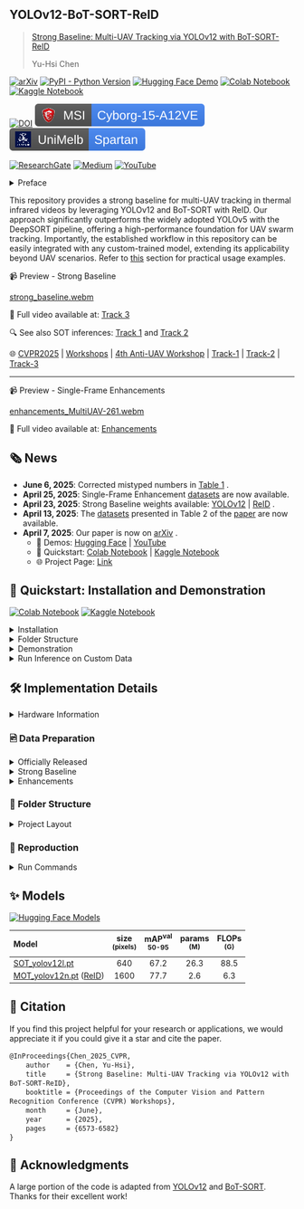 ## YOLOv12-BoT-SORT-ReID




> [Strong Baseline: Multi-UAV Tracking via YOLOv12 with BoT-SORT-ReID](https://openaccess.thecvf.com/content/CVPR2025W/Anti-UAV/html/Chen_Strong_Baseline_Multi-UAV_Tracking_via_YOLOv12_with_BoT-SORT-ReID_CVPRW_2025_paper.html)
>
> Yu-Hsi Chen




[![arXiv](https://img.shields.io/badge/arXiv-2503.17237-b31b1b.svg)](https://arxiv.org/abs/2503.17237)
[![PyPI - Python Version](https://img.shields.io/badge/python-3.11-blue.svg?logo=python&logoColor=gold)](https://www.python.org/downloads/release/python-3110/)
[![Hugging Face Demo](https://img.shields.io/badge/%F0%9F%A4%97%20Hugging%20Face-Spaces-blue)](https://huggingface.co/spaces/wish44165/YOLOv12-BoT-SORT-ReID) 
[![Colab Notebook](https://colab.research.google.com/assets/colab-badge.svg)](https://colab.research.google.com/drive/1x5T6woUdV6dD_T6qdYcKG04Q2iVVHGoD?usp=sharing)
[![Kaggle Notebook](https://img.shields.io/badge/Kaggle-Notebook-blue?logo=kaggle)](https://www.kaggle.com/code/yuhsi44165/yolov12-bot-sort/)

<a href="https://doi.org/10.5281/zenodo.15203123"><img src="https://zenodo.org/badge/DOI/10.5281/zenodo.15203123.svg" alt="DOI"></a>
<a href="https://github.com/wish44165/wish44165/tree/main/assets"><img src="https://github.com/wish44165/wish44165/blob/main/assets/msi_Cyborg_15_A12VE_badge.svg" alt="MSI"></a> 
<a href="https://dashboard.hpc.unimelb.edu.au/"><img src="https://github.com/wish44165/wish44165/blob/main/assets/unimelb_spartan.svg" alt="Spartan"></a> 

[![ResearchGate](https://img.shields.io/badge/ResearchGate-00CCBB?style=for-the-badge&logo=ResearchGate&logoColor=white)](https://www.researchgate.net/publication/390114692_Strong_Baseline_Multi-UAV_Tracking_via_YOLOv12_with_BoT-SORT-ReID)
[![Medium](https://img.shields.io/badge/Medium-12100E?style=for-the-badge&logo=medium&logoColor=white)](https://medium.com/@scofield44165/strong-baseline-multi-uav-tracking-via-yolov12-with-bot-sort-reid-5d6b71230e39)
[![YouTube](https://img.shields.io/badge/YouTube-%23FF0000.svg?style=for-the-badge&logo=YouTube&logoColor=white)](https://www.youtube.com/playlist?list=PLfr5E6mAx5EUpqP41CPSm5Nwfqe35iwtl)




<details><summary>Preface</summary>

The combination of YOLOv12 and BoT-SORT demonstrates strong object detection and tracking potential yet remains underexplored in current literature and implementations.

<img src="https://github.com/wish44165/YOLOv12-BoT-SORT-ReID/blob/main/assets/existing_methods_overview.png" width="100%">

```
[1] Jocher, Glenn, et al. "ultralytics/yolov5: v6. 0-YOLOv5n'Nano'models, Roboflow integration, TensorFlow export, OpenCV DNN support." Zenodo (2021).
[2] Tian, Yunjie, Qixiang Ye, and David Doermann. "Yolov12: Attention-centric real-time object detectors." arXiv preprint arXiv:2502.12524 (2025).
[3] Zhang, Guangdong, et al. "Multi-object Tracking Based on YOLOX and DeepSORT Algorithm." International Conference on 5G for Future Wireless Networks. Cham: Springer Nature Switzerland, 2022.
[4] Aharon, Nir, Roy Orfaig, and Ben-Zion Bobrovsky. "Bot-sort: Robust associations multi-pedestrian tracking." arXiv preprint arXiv:2206.14651 (2022).
```

</details>




This repository provides a strong baseline for multi-UAV tracking in thermal infrared videos by leveraging YOLOv12 and BoT-SORT with ReID. Our approach significantly outperforms the widely adopted YOLOv5 with the DeepSORT pipeline, offering a high-performance foundation for UAV swarm tracking. Importantly, the established workflow in this repository can be easily integrated with any custom-trained model, extending its applicability beyond UAV scenarios. Refer to [this](https://github.com/wish44165/YOLOv12-BoT-SORT-ReID#-quickstart-installation-and-demonstration) section for practical usage examples.




📹 Preview - Strong Baseline

[strong_baseline.webm](https://github.com/user-attachments/assets/702b3e80-fd3c-48f0-8032-a2a97563c19f)

🔗 Full video available at: [Track 3](https://youtu.be/_IiUISzCeU8?si=19JnHdwS9GLoYdtL)

🔍 See also SOT inferences: [Track 1](https://youtu.be/HOwMRm1l124?si=ewlZ5wr1_CUDFWk_) and [Track 2](https://youtu.be/M7lSrqYkpEQ?si=EyVhfOPNRLPVzYI2)

🌐 [CVPR2025](https://cvpr.thecvf.com/) | [Workshops](https://cvpr.thecvf.com/Conferences/2025/workshop-list) | [4th Anti-UAV Workshop](https://anti-uav.github.io/) | [Track-1](https://codalab.lisn.upsaclay.fr/competitions/21688) | [Track-2](https://codalab.lisn.upsaclay.fr/competitions/21690) | [Track-3](https://codalab.lisn.upsaclay.fr/competitions/21806)




---




📹 Preview - Single-Frame Enhancements

[enhancements_MultiUAV-261.webm](https://github.com/user-attachments/assets/f1dd3877-d898-45c2-93c9-26f677020e07)

🔗 Full video available at: [Enhancements](https://youtu.be/lkIlYCjz8r4?si=7jpgs5OAEeABNVGo)




## 🗞️ News

- **June 6, 2025**: Corrected mistyped numbers in [Table 1](https://github.com/wish44165/YOLOv12-BoT-SORT-ReID/tree/main/assets/Table_1.png) .
- **April 25, 2025**: Single-Frame Enhancement [datasets](https://doi.org/10.5281/zenodo.15276582) are now available.
- **April 23, 2025**: Strong Baseline weights available: [YOLOv12](https://github.com/wish44165/YOLOv12-BoT-SORT-ReID/tree/main/BoT-SORT/yolov12/weights) | [ReID](https://huggingface.co/wish44165/YOLOv12-BoT-SORT-ReID/tree/main) .
- **April 13, 2025**: The [datasets](https://doi.org/10.5281/zenodo.15203123) presented in Table 2 of the [paper](https://arxiv.org/pdf/2503.17237) are now available.
- **April 7, 2025**: Our paper is now on [arXiv](https://arxiv.org/abs/2503.17237) .
    - 🎥 Demos: [Hugging Face](https://huggingface.co/spaces/wish44165/YOLOv12-BoT-SORT-ReID) | [YouTube](https://www.youtube.com/playlist?list=PLfr5E6mAx5EUpqP41CPSm5Nwfqe35iwtl)  
    - 🚀 Quickstart: [Colab Notebook](https://colab.research.google.com/drive/1x5T6woUdV6dD_T6qdYcKG04Q2iVVHGoD?usp=sharing) | [Kaggle Notebook](https://www.kaggle.com/code/yuhsi44165/yolov12-bot-sort/)  
    - 🌐 Project Page: [Link](https://sites.google.com/view/wish44165/home/academic-activities/2025/strong-baseline-multi-uav-tracking-via-yolov12-with-bot-sort-reid)








## 🚀 Quickstart: Installation and Demonstration

[![Colab Notebook](https://colab.research.google.com/assets/colab-badge.svg)](https://colab.research.google.com/drive/1x5T6woUdV6dD_T6qdYcKG04Q2iVVHGoD?usp=sharing)
[![Kaggle Notebook](https://img.shields.io/badge/Kaggle-Notebook-blue?logo=kaggle)](https://www.kaggle.com/code/yuhsi44165/yolov12-bot-sort/)

<details><summary>Installation</summary>

```bash
$ conda create -n yolov12_botsort python=3.11 -y
$ conda activate yolov12_botsort
$ git clone https://github.com/wish44165/YOLOv12-BoT-SORT-ReID.git
$ cd YOLOv12-BoT-SORT-ReID/BoT-SORT/yolov12/
$ wget https://github.com/Dao-AILab/flash-attention/releases/download/v2.7.3/flash_attn-2.7.3+cu11torch2.2cxx11abiFALSE-cp311-cp311-linux_x86_64.whl
$ pip install -r requirements.txt
$ cd ../
$ pip3 install torch torchvision torchaudio
$ pip3 install -r requirements.txt
$ pip3 install ultralytics
$ pip3 install cython; pip3 install 'git+https://github.com/cocodataset/cocoapi.git#subdirectory=PythonAPI'
$ pip3 install cython_bbox
$ pip3 install faiss-cpu
$ pip3 install seaborn
```

</details>


<details><summary>Folder Structure</summary>

The following folder structure will be created upon cloning this repository.

```
YOLOv12-BoT-SORT-ReID/
├── data/
│   └── demo/
│       ├── MOT/
│       │   ├── MultiUAV-003.mp4
│       │   ├── Test_imgs/
│       │   │   ├── MultiUAV-003/
│       │   │   ├── MultiUAV-135/
│       │   │   ├── MultiUAV-173/
│       │   │   └── MultiUAV-261/
│       │   └── TestLabels_FirstFrameOnly/
│       │       ├── MultiUAV-003.txt
│       │       ├── MultiUAV-135.txt
│       │       ├── MultiUAV-173.txt
│       │       └── MultiUAV-261.txt
│       └── SOT/
│           ├── Track1/
│           │   ├── 20190926_111509_1_8/
│           │   ├── 41_1/
│           │   ├── new30_train-new/
│           │   └── wg2022_ir_050_split_01/
│           └── Track2/
│               ├── 02_6319_0000-1499/
│               ├── 3700000000002_110743_1/
│               ├── DJI_0057_1/
│               └── wg2022_ir_032_split_04/
└── BoT-SORT/
```

</details>


<details><summary>Demonstration</summary>

Toy example with three tracks, including SOT and MOT.

```bash
$ cd BoT-SORT/

# Track 1
$ python3 tools/predict_track1.py --weights ./yolov12/weights/SOT_yolov12l.pt --source ../data/demo/SOT/Track1/ --img-size 640 --device "0" --conf-thres 0.01 --iou-thres 0.01 --track_high_thresh 0.1 --track_low_thresh 0.01 --fuse-score --agnostic-nms --min_box_area 4 --save_path_answer ./submit/track1/demo --hide-labels-name
# output: ./runs/detect/, ./submit/track1/demo/

# Track 2
$ python3 tools/predict_track2.py --weights ./yolov12/weights/SOT_yolov12l.pt --source ../data/demo/SOT/Track2/ --img-size 640 --device "0" --conf-thres 0.01 --iou-thres 0.01 --track_high_thresh 0.1 --track_low_thresh 0.01 --fuse-score --agnostic-nms --min_box_area 1 --save_path_answer ./submit/track2/demo --hide-labels-name
# output: ./runs/detect/, ./submit/track2/demo/

# Track 3
$ python3 tools/predict_track3.py --weights ./yolov12/weights/MOT_yolov12n.pt --source ../data/demo/MOT/ --img-size 1600 --device "0" --track_buffer 60 --save_path_answer ./submit/track3/demo --hide-labels-name
$ python3 tools/predict_track3.py --weights ./yolov12/weights/MOT_yolov12n.pt --source ../data/demo/MOT/ --img-size 1600 --device "0" --track_buffer 60 --save_path_answer ./submit/track3/demo --with-reid --fast-reid-config logs/sbs_S50/config.yaml --fast-reid-weights logs/sbs_S50/model_0016.pth --hide-labels-name
# output: ./runs/detect/, ./submit/track3/demo/

# Heatmap
$ cd yolov12/
$ python heatmap.py
# output: ./outputs/
```

</details>


<details><summary>Run Inference on Custom Data</summary>

This project supports flexible inference on image folders and video files, with or without initial object positions, specifically for MOT task.

```bash
python3 tools/inference.py \
    --weights ./yolov12/weights/MOT_yolov12n.pt \
    --source <path to folder or video> \
    --with-initial-positions \
    --initial-position-config <path to initial positions file (optional)> \
    --img-size 1600 \
    --track_buffer 60 \
    --device "0" \
    --agnostic-nms \
    --save_path_answer ./submit/inference/ \
    --with-reid \
    --fast-reid-config logs/sbs_S50/config.yaml \
    --fast-reid-weights logs/sbs_S50/model_0016.pth \
    --hide-labels-name
```

Below are examples of supported inference settings:

```bash
# 1. Inference on Image Folder (without initial position)
python3 tools/inference.py \
    --weights ./yolov12/weights/MOT_yolov12n.pt \
    --source ../data/demo/MOT/Test_imgs/MultiUAV-003/ \
    --img-size 1600 \
    --track_buffer 60 \
    --device "0" \
    --agnostic-nms \
    --save_path_answer ./submit/inference/ \
    --with-reid \
    --fast-reid-config logs/sbs_S50/config.yaml \
    --fast-reid-weights logs/sbs_S50/model_0016.pth \
    --hide-labels-name

# 2. Inference on Image Folder (with initial position)
python3 tools/inference.py \
    --weights ./yolov12/weights/MOT_yolov12n.pt \
    --source ../data/demo/MOT/Test_imgs/MultiUAV-003/ \
    --with-initial-positions \
    --initial-position-config ../data/demo/MOT/TestLabels_FirstFrameOnly/MultiUAV-003.txt \
    --img-size 1600 \
    --track_buffer 60 \
    --device "0" \
    --agnostic-nms \
    --save_path_answer ./submit/inference/ \
    --with-reid \
    --fast-reid-config logs/sbs_S50/config.yaml \
    --fast-reid-weights logs/sbs_S50/model_0016.pth \
    --hide-labels-name

# 3. Inference on Video (without initial position)
python3 tools/inference.py \
    --weights ./yolov12/weights/MOT_yolov12n.pt \
    --source ../data/demo/MOT/MultiUAV-003.mp4 \
    --img-size 1600 \
    --track_buffer 60 \
    --device "0" \
    --agnostic-nms \
    --save_path_answer ./submit/inference/ \
    --with-reid \
    --fast-reid-config logs/sbs_S50/config.yaml \
    --fast-reid-weights logs/sbs_S50/model_0016.pth \
    --hide-labels-name

# 4. Inference on Video (with initial position)
python3 tools/inference.py \
    --weights ./yolov12/weights/MOT_yolov12n.pt \
    --source ../data/demo/MOT/MultiUAV-003.mp4 \
    --with-initial-positions \
    --initial-position-config ../data/demo/MOT/TestLabels_FirstFrameOnly/MultiUAV-003.txt \
    --img-size 1600 \
    --track_buffer 60 \
    --device "0" \
    --agnostic-nms \
    --save_path_answer ./submit/inference/ \
    --with-reid \
    --fast-reid-config logs/sbs_S50/config.yaml \
    --fast-reid-weights logs/sbs_S50/model_0016.pth \
    --hide-labels-name
```

</details>








## 🛠️ Implementation Details


<details><summary>Hardware Information</summary>

Experiments were conducted on two platforms: (1) a local system with an Intel Core i7-12650H CPU, NVIDIA RTX 4050 GPU, and 16 GB RAM for data processing and inference, and (2) an HPC system with an NVIDIA H100 GPU and 80 GB memory for model training.

### Laptop

<a href="https://github.com/wish44165/wish44165/tree/main/assets"><img src="https://github.com/wish44165/wish44165/blob/main/assets/msi_Cyborg_15_A12VE_badge.svg" alt="Spartan"></a> 

- CPU: Intel® Core™ i7-12650H
- GPU: NVIDIA GeForce RTX 4050 Laptop GPU (6GB)
- RAM: 23734MiB

### HPC

<a href="https://dashboard.hpc.unimelb.edu.au/"><img src="https://github.com/wish44165/wish44165/blob/main/assets/unimelb_spartan.svg" alt="Spartan"></a> 

- GPU: Spartan gpu-h100 (80GB), gpu-a100 (80GB)
  
</details>




### 🖻 Data Preparation


<details><summary>Officially Released</summary>

[![DOI](https://zenodo.org/badge/DOI/10.5281/zenodo.15103888.svg)](https://doi.org/10.5281/zenodo.15103888)

```
4th_Anti-UAV_Challenge/
├── baseline/
│   ├── Baseline_code.zip
│   └── MultiUAV_Baseline_code_and_submissi.zip
├── test/
│   ├── MultiUAV_Test.zip
│   ├── track1_test.zip
│   └── track2_test.zip
└── train/
    ├── MultiUAV_Train.zip
    └── train.zip
```

- Train
    - Track 1 & Track 2: [Google Drive](https://drive.google.com/drive/folders/1hEGq14WnfPstYrI_9OgscR1VsWc5_XDl) | [Baidu](https://pan.baidu.com/s/1rtZ_PkYX__Bt2O5MgTj1tg?pwd=CVPR)
    - Track 3: [Google Drive](https://drive.google.com/drive/folders/1JvGdAJjGzjOIGMG82Qiz5YJKzjy8VOd-?usp=drive_link) | [Baidu](https://pan.baidu.com/s/19iVwI1MW9OdXyPIc0xBSjQ?from=init&pwd=CVPR)
- Test
    - Track 1: [Google Drive](https://drive.google.com/drive/folders/1qkUeglLk9-OXniIUVh1r7OljDLwDNhBs?usp=sharing) | [Baidu](https://pan.baidu.com/s/13HFq5P0gWrdlBerFZBKbuA?pwd=cvpr)
    - Track 2: [Google Drive](https://drive.google.com/drive/folders/1qkUeglLk9-OXniIUVh1r7OljDLwDNhBs?usp=sharing) | [Baidu](https://pan.baidu.com/s/1s7KkyjgXP1v495EULqwoew?pwd=cvpr)
    - Track 3: [Google Drive](https://drive.google.com/drive/folders/1cfF00w_3ewUMELSSnmaYOKLTZoIWlxbF?usp=sharing) | [Baidu](https://pan.baidu.com/s/1rhB24tksTw1JW6ZltOSvOg?pwd=CVPR)

</details>


<details><summary>Strong Baseline</summary>

[![DOI](https://zenodo.org/badge/DOI/10.5281/zenodo.15203123.svg)](https://doi.org/10.5281/zenodo.15203123)
[![Hugging Face Datasets](https://img.shields.io/badge/%F0%9F%A4%97%20Hugging%20Face-Datasets-blue)](https://huggingface.co/datasets/wish44165/StrongBaseline_YOLOv12-BoT-SORT-ReID) 

```
train/
├── MOT/
│   └── AntiUAV_train_val.zip
├── ReID/
│   ├── MOT20_subset.zip
│   └── MOT20.zip
└── SOT/
    ├── AntiUAV_train_val_test.zip
    └── AntiUAV_train_val.zip
```

</details>


<details><summary>Enhancements</summary>

[![DOI](https://zenodo.org/badge/DOI/10.5281/zenodo.15276582.svg)](https://doi.org/10.5281/zenodo.15276582)

```
enhancements/
├── MOT/
│   ├── CLAHE_train_val.zip
│   ├── Sobel-based_Edge_Sharpening_train_val.zip
│   └── Sobel-based_Image_Gradients_train_val.zip
└── ReID/
    ├── CLAHE_subset.zip
    ├── Sobel-based_Edge_Sharpening_subset.zip
    └── Sobel-based_Image_Gradients_subset.zip
```

</details>




### 📂 Folder Structure

<details><summary>Project Layout</summary>

Follow the folder structure below to ensure smooth execution and easy navigation.

```
YOLOv12-BoT-SORT-ReID/
├── BoT-SORT/
│   ├── getInfo.py
│   ├── datasets/
│   │   └── README.md
│   ├── fast_reid/
│   │   └── datasets/
│   │       ├── generate_mot_patches.py
│   │       └── README.md
│   ├── logs/
│   │   ├── sbs_S50/
│   │   │   ├── config.yaml
│   │   │   └── model_0016.pth
│   │   └── README.md
│   ├── requirements.txt
│   ├── runs/
│   │   └── README.md
│   ├── submit/
│   │   └── README.md
│   ├── tools/
│   │   ├── predict_track1.py
│   │   ├── predict_track2.py
│   │   └── predict_track3.py
│   └── yolov12/
│       ├── heatmap.py
│       ├── imgs_dir/
│       │   ├── 00096.jpg
│       │   ├── 00379.jpg
│       │   ├── 00589.jpg
│       │   └── 00643.jpg
│       ├── requirements.txt
│       └── weights/
│           ├── MOT_yolov12n.pt
│           └── SOT_yolov12l.pt
├── data/
│   ├── demo/
│   ├── MOT/
│   │   └── README.md
│   └── SOT/
│       └── README.md
├── LICENSE
└── README.md
```

</details>




### 🔨 Reproduction

<details><summary>Run Commands</summary>

Executing the following commands can reproduce the leaderboard results.

<details><summary>Data Analysis</summary>

```bash
$ cd BoT-SORT/

# Table 1
$ python3 getInfo.py
```

</details>

<details><summary>Train YOLOv12</summary>

```bash
$ cd BoT-SORT/yolov12/

# default settings
$ python3 train.py
```

</details>

<details><summary>Train BoT-SORT-ReID</summary>

```bash
$ cd BoT-SORT/

# default settings
$ python3 fast_reid/tools/train_net.py --config-file ./logs/sbs_S50/config.yaml MODEL.DEVICE "cuda:0"
```

</details>

<details><summary>Inference</summary>

```bash
$ cd BoT-SORT/

# Track 1
$ python3 tools/predict_track1.py --weights ./yolov12/weights/SOT_yolov12l.pt --source ../data/SOT/track1_test/ --img-size 640 --device "0" --conf-thres 0.01 --iou-thres 0.01 --track_high_thresh 0.1 --track_low_thresh 0.01 --fuse-score --agnostic-nms --min_box_area 4 --save_path_answer ./submit/track1/test --hide-labels-name
# output: ./runs/detect/, ./submit/track1/test/

# Track 2
$ python3 tools/predict_track2.py --weights ./yolov12/weights/SOT_yolov12l.pt --source ../data/SOT/track2_test/ --img-size 640 --device "0" --conf-thres 0.01 --iou-thres 0.01 --track_high_thresh 0.1 --track_low_thresh 0.01 --fuse-score --agnostic-nms --min_box_area 1 --save_path_answer ./submit/track2/test --hide-labels-name
# output: ./runs/detect/, ./submit/track2/test/

# Track 3
$ chmod +x run_track3.sh
$ ./run_track3.sh
# output: ./runs/detect/, ./submit/track3/test/
```

</details>

</details>








## ✨ Models

[![Hugging Face Models](https://img.shields.io/badge/%F0%9F%A4%97%20Hugging%20Face-Models-blue)](https://huggingface.co/wish44165/YOLOv12-BoT-SORT-ReID) 

| Model                                                                                | size<br><sup>(pixels) | mAP<sup>val<br>50-95 | params<br><sup>(M) | FLOPs<br><sup>(G) |
| :----------------------------------------------------------------------------------- | :-------------------: | :-------------------:| :-----------------:| :---------------:|
| [SOT_yolov12l.pt](https://github.com/wish44165/YOLOv12-BoT-SORT-ReID/blob/main/BoT-SORT/yolov12/weights/SOT_yolov12l.pt) | 640                   | 67.2                 | 26.3                | 88.5               |
| [MOT_yolov12n.pt](https://github.com/wish44165/YOLOv12-BoT-SORT-ReID/blob/main/BoT-SORT/yolov12/weights/MOT_yolov12n.pt) ([ReID](https://huggingface.co/wish44165/YOLOv12-BoT-SORT-ReID/tree/main/sbs_S50)) | 1600                   | 77.7                 | 2.6                | 6.3              |








## 📜 Citation

If you find this project helpful for your research or applications, we would appreciate it if you could give it a star and cite the paper.

```
@InProceedings{Chen_2025_CVPR,
    author    = {Chen, Yu-Hsi},
    title     = {Strong Baseline: Multi-UAV Tracking via YOLOv12 with BoT-SORT-ReID},
    booktitle = {Proceedings of the Computer Vision and Pattern Recognition Conference (CVPR) Workshops},
    month     = {June},
    year      = {2025},
    pages     = {6573-6582}
}
```








## 🙏 Acknowledgments

A large portion of the code is adapted from [YOLOv12](https://github.com/sunsmarterjie/yolov12) and [BoT-SORT](https://github.com/NirAharon/BoT-SORT). Thanks for their excellent work!
